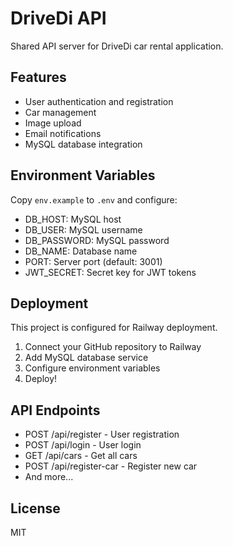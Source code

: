 # DriveDi API

Shared API server for DriveDi car rental application.

## Features

- User authentication and registration
- Car management
- Image upload
- Email notifications
- MySQL database integration

## Environment Variables

Copy `env.example` to `.env` and configure:

- DB_HOST: MySQL host
- DB_USER: MySQL username
- DB_PASSWORD: MySQL password
- DB_NAME: Database name
- PORT: Server port (default: 3001)
- JWT_SECRET: Secret key for JWT tokens

## Deployment

This project is configured for Railway deployment.

1. Connect your GitHub repository to Railway
2. Add MySQL database service
3. Configure environment variables
4. Deploy!

## API Endpoints

- POST /api/register - User registration
- POST /api/login - User login
- GET /api/cars - Get all cars
- POST /api/register-car - Register new car
- And more...

## License

MIT
